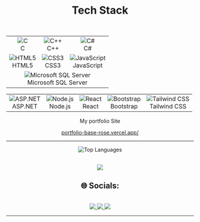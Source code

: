  <h1 align="center">Tech Stack</h1> 
<br> 
<table align="center" style="border-collapse: collapse;">
    <tr>
    <td align="center">
      <img src="https://img.shields.io/badge/c-%2300599C.svg?style=flat-square&logo=c&logoColor=white" alt="C">
      <br>
      C
    </td>
    <td align="center">
      <img src="https://img.shields.io/badge/c++-%2300599C.svg?style=flat-square&logo=c%2B%2B&logoColor=white" alt="C++">
      <br>
      C++
    </td>
    <td align="center">
      <img src="https://img.shields.io/badge/c%23-%23239120.svg?style=flat-square&logo=c-sharp&logoColor=white" alt="C#">
      <br>
      C#
    </td>
  </tr>
  <tr>
    <td align="center">
      <img src="https://img.shields.io/badge/html5-%23E34F26.svg?style=flat-square&logo=html5&logoColor=white" alt="HTML5">
      <br>
      HTML5
    </td>
    <td align="center">
      <img src="https://img.shields.io/badge/css3-%231572B6.svg?style=flat-square&logo=css3&logoColor=white" alt="CSS3">
      <br>
      CSS3
    </td>
    <td align="center">
      <img src="https://img.shields.io/badge/javascript-%23323330.svg?style=flat-square&logo=javascript&logoColor=%23F7DF1E" alt="JavaScript">
      <br>
      JavaScript
    </td>
  </tr>
  <tr>
    <td align="center" colspan="3">
      <img src="https://img.shields.io/badge/Microsoft%20SQL%20Server-CC2927?style=flat-square&logo=microsoft%20sql%20server&logoColor=white" alt="Microsoft SQL Server">
      <br>
      Microsoft SQL Server
    </td>
  </tr>
</table>


<table align="center" style="border-collapse: collapse;">
  <tr>
    <td align="center">
      <img src="https://img.shields.io/badge/asp.net-%23239120.svg?style=flat-square&logo=dotnet&logoColor=white" alt="ASP.NET">
      <br>
      ASP.NET
    </td>
   <td align="center">
     <img src="https://img.shields.io/badge/node.js-%23339933.svg?style=flat-square&logo=node.js&logoColor=white" alt="Node.js">
     <br>
     Node.js
   </td>
    <td align="center">
      <img src="https://img.shields.io/badge/react-%2361DAFB.svg?style=flat-square&logo=react&logoColor=white" alt="React">
      <br>
      React
    </td>
   <td align="center">
      <img src="https://img.shields.io/badge/bootstrap-%23563D7C.svg?style=flat-square&logo=bootstrap&logoColor=white" alt="Bootstrap">
      <br>
      Bootstrap
    </td>
    <td align="center">
      <img src="https://img.shields.io/badge/tailwindcss-%2338B2AC.svg?style=flat-square&logo=tailwind-css&logoColor=white" alt="Tailwind CSS">
      <br>
      Tailwind CSS
    </td>

  </tr>
</table>

<div align="center">
  <p>My portfolio Site</p>
  <a href="https://portfolio-base-rose.vercel.app/">portfolio-base-rose.vercel.app/</a>
</div>



---
<div align="center">
  <img src="https://github-readme-stats.vercel.app/api/top-langs/?username=nihat417&theme=vue-dark&hide_border=true&include_all_commits=true&count_private=true&layout=compact" alt="Top Languages">
</div>

<br> 
<p align="center">
  <img src="https://visitcount.itsvg.in/api?id=nihat417&icon=0&color=0">
</p>

<h2 align="center">🌐 Socials:</h2>

<p align="center">
 <br>
  <a href="https://instagram.com/nihat417">
    <img src="https://img.shields.io/badge/Instagram-%23E4405F.svg?logo=Instagram&logoColor=white">
  </a>

 <a href="https://www.linkedin.com/in/nihat-akremi-683318260/">
  <img src="https://img.shields.io/badge/LinkedIn-%230077B5.svg?logo=linkedin&logoColor=white">
</a>

<a href="https://www.facebook.com/profile.php?id=100009749131612">
  <img src="https://img.shields.io/badge/Facebook-%231877F2.svg?logo=facebook&logoColor=white">
</a>

</p>

---

